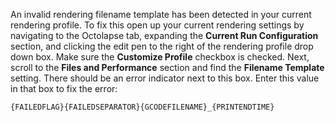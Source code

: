 An invalid rendering filename template has been detected in your current rendering profile.  To fix this open up your current rendering settings by navigating to the Octolapse tab, expanding the **Current Run Configuration** section, and clicking the edit pen to the right of the rendering profile drop down box.  Make sure the **Customize Profile** checkbox is checked.  Next, scroll to the **Files and Performance** section and find the **Filename Template** setting.  There should be an error indicator next to this box.  Enter this value in that box to fix the error:

```
{FAILEDFLAG}{FAILEDSEPARATOR}{GCODEFILENAME}_{PRINTENDTIME}
```
